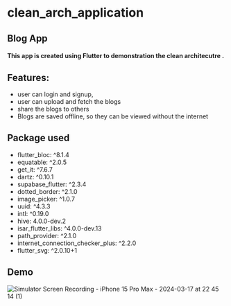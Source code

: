 # clean_arch_application

## Blog App

#### This app is created using Flutter to demonstration the clean architecutre .

## Features:
* user can login and signup,
* user can upload and fetch the blogs
* share the blogs to others
* Blogs are saved offline, so they can be viewed without the internet

## Package used
* flutter_bloc: ^8.1.4
* equatable: ^2.0.5
* get_it: ^7.6.7
* dartz: ^0.10.1
* supabase_flutter: ^2.3.4
* dotted_border: ^2.1.0
* image_picker: ^1.0.7
* uuid: ^4.3.3
* intl: ^0.19.0
* hive: 4.0.0-dev.2
* isar_flutter_libs: ^4.0.0-dev.13
* path_provider: ^2.1.0
* internet_connection_checker_plus: ^2.2.0
* flutter_svg: ^2.0.10+1

## Demo
![Simulator Screen Recording - iPhone 15 Pro Max - 2024-03-17 at 22 45 14 (1)](https://github.com/Netesh5/Flutter-Localization/assets/48326144/3dcad332-a21b-407c-944d-8abb29d368b9)
